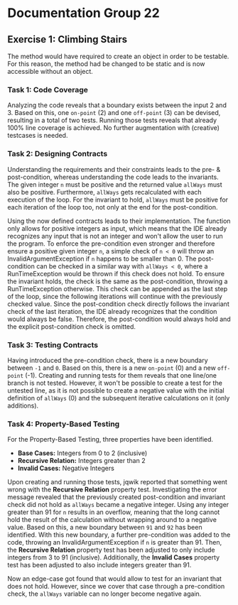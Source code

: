 # Documentation Group 22

## Exercise 1: Climbing Stairs
The method would have required to create an object in order to be testable.
For this reason, the method had be changed to be static and is now accessible without an object.

### Task 1: Code Coverage
Analyzing the code reveals that a boundary exists between the input 2 and 3.
Based on this, one `on-point` (2) and one `off-point` (3) can be devised, resulting in a total of two tests.
Running those tests reveals that already 100% line coverage is achieved. No further augmentation with (creative) testcases is needed.

### Task 2: Designing Contracts
Understanding the requirements and their constraints leads to the pre- & post-condition, whereas understanding the code leads to the invariants.
The given integer `n` must be positive and the returned value `allWays` must also be positive.
Furthermore, `allWays` gets recalculated with each execution of the loop. For the invariant to hold, `allWays` must be positive for each iteration of the loop too, not only at the end for the post-condition.

Using the now defined contracts leads to their implementation.
The function only allows for positive integers as input, which means that the IDE already recognizes any input that is not an integer and won't allow the user to run the program.
To enforce the pre-condition even stronger and therefore ensure a positive given integer `n`, a simple check of `n < 0` will throw an InvalidArgumentException if `n` happens to be smaller than 0.
The post-condition can be checked in a similar way with `allWays < 0`, where a RunTimeException would be thrown if this check does not hold.
To ensure the invariant holds, the check is the same as the post-condition, throwing a RunTimeException otherwise.
This check can be appended as the last step of the loop, since the following iterations will continue with the previously checked value.
Since the post-condition check directly follows the invariant check of the last iteration, the IDE already recognizes that the condition would always be false.
Therefore, the post-condition would always hold and the explicit post-condition check is omitted.

### Task 3: Testing Contracts
Having introduced the pre-condition check, there is a new boundary between `-1` and `0`.
Based on this, there is a new `on-point` (0) and a new `off-point` (-1).
Creating and running tests for them reveals that one line/one branch is not tested.
However, it won't be possible to create a test for the untested line, as it is not possible to create a negative value with the initial definition of `allWays` (0) and the subsequent iterative calculations on it (only additions).

### Task 4: Property-Based Testing
For the Property-Based Testing, three properties have been identified.
- **Base Cases:** Integers from 0 to 2 (inclusive)
- **Recursive Relation:** Integers greater than 2
- **Invalid Cases:** Negative Integers

Upon creating and running those tests, jqwik reported that something went wrong with the **Recursive Relation** property test.
Investigating the error message revealed that the previously created post-condition and invariant check did not hold as `allWays` became a negative integer.
Using any integer greater than 91 for `n` results in an overflow, meaning that the long cannot hold the result of the calculation without wrapping around to a negative value.
Based on this, a new boundary between `91` and `92` has been identified.
With this new boundary, a further pre-condition was added to the code, throwing an InvalidArgumentException if `n` is greater than 91.
Then, the **Recursive Relation** property test has been adjusted to only include integers from 3 to 91 (inclusive).
Additionally, the **Invalid Cases** property test has been adjusted to also include integers greater than 91.

Now an edge-case got found that would allow to test for an invariant that does not hold.
However, since we cover that case through a pre-condition check, the `allWays` variable can no longer become negative again.